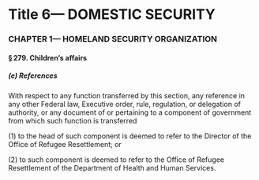
# Title 6— DOMESTIC SECURITY
### CHAPTER 1— HOMELAND SECURITY ORGANIZATION
#### § 279. Children’s affairs
##### (e) References

With respect to any function transferred by this section, any reference in any other Federal law, Executive order, rule, regulation, or delegation of authority, or any document of or pertaining to a component of government from which such function is transferred

(1) to the head of such component is deemed to refer to the Director of the Office of Refugee Resettlement; or

(2) to such component is deemed to refer to the Office of Refugee Resettlement of the Department of Health and Human Services.
